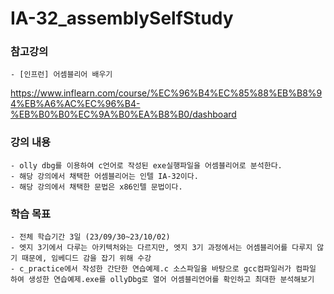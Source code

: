 IA-32_assemblySelfStudy
==========
### 참고강의 
    - [인프런] 어셈블리어 배우기

https://www.inflearn.com/course/%EC%96%B4%EC%85%88%EB%B8%94%EB%A6%AC%EC%96%B4-%EB%B0%B0%EC%9A%B0%EA%B8%B0/dashboard

### 강의 내용
    - olly dbg를 이용하여 c언어로 작성된 exe실행파일을 어셈블리어로 분석한다.
    - 해당 강의에서 채택한 어셈블리어는 인텔 IA-32이다. 
    - 해당 강의에서 채택한 문법은 x86인텔 문법이다.

### 학습 목표
    - 전체 학습기간 3일 (23/09/30~23/10/02)
    - 엣지 3기에서 다루는 아키텍처와는 다르지만, 엣지 3기 과정에서는 어셈블리어를 다루지 않기 때문에, 임베디드 감을 잡기 위해 수강
    - c_practice에서 작성한 간단한 연습예제.c 소스파일을 바탕으로 gcc컴파일러가 컴파일 하여 생성한 연습예제.exe를 ollyDbg로 열어 어셈블리언어를 확인하고 최대한 분석해보기 
